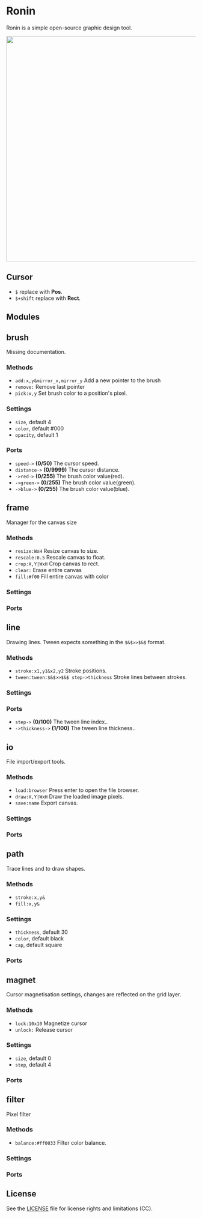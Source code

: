 # Ronin
Ronin is a simple open-source graphic design tool.

<img src='https://raw.githubusercontent.com/hundredrabbits/Ronin/master/PREVIEW.jpg' width='600'/>

## Cursor
- `$` replace with **Pos**.
- `$+shift` replace with **Rect**.

## Modules
## brush

Missing documentation.

### Methods
- `add:x,y&mirror_x,mirror_y` Add a new pointer to the brush
- `remove:` Remove last pointer
- `pick:x,y` Set brush color to a position's pixel.

### Settings
- `size`, default 4
- `color`, default #000
- `opacity`, default 1

### Ports
- `speed->` **(0/50)** The cursor speed.
- `distance->` **(0/9999)** The cursor distance.
- `->red->` **(0/255)** The brush color value(red).
- `->green->` **(0/255)** The brush color value(green).
- `->blue->` **(0/255)** The brush color value(blue).

## frame

Manager for the canvas size

### Methods
- `resize:WxH` Resize canvas to size.
- `rescale:0.5` Rescale canvas to float.
- `crop:X,Y|WxH` Crop canvas to rect.
- `clear:` Erase entire canvas
- `fill:#f00` Fill entire canvas with color

### Settings

### Ports

## line

Drawing lines. Tween expects something in the `$&$>>$&$` format.

### Methods
- `stroke:x1,y1&x2,y2` Stroke positions.
- `tween:tween:$&$>>$&$ step->thickness` Stroke lines between strokes.

### Settings

### Ports
- `step->` **(0/100)** The tween line index..
- `->thickness->` **(1/100)** The tween line thickness..

## io

File import/export tools.

### Methods
- `load:browser` Press enter to open the file browser.
- `draw:X,Y|WxH` Draw the loaded image pixels.
- `save:name` Export canvas.

### Settings

### Ports

## path

Trace lines and to draw shapes.

### Methods
- `stroke:x,y&` 
- `fill:x,y&` 

### Settings
- `thickness`, default 30
- `color`, default black
- `cap`, default square

### Ports

## magnet

Cursor magnetisation settings, changes are reflected on the grid layer.

### Methods
- `lock:10x10` Magnetize cursor
- `unlock:` Release cursor

### Settings
- `size`, default 0
- `step`, default 4

### Ports

## filter

Pixel filter

### Methods
- `balance:#ff0033` Filter color balance.

### Settings

### Ports


## License
See the [LICENSE](LICENSE.md) file for license rights and limitations (CC).
